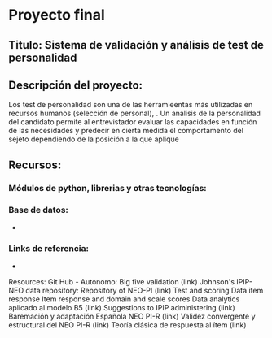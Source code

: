 # Proyecto final

## Titulo: Sistema de validación y análisis de test de personalidad

## Descripción del proyecto:
Los test de personalidad son una de las herramieentas más utilizadas en recursos humanos (selección de personal), . Un analisis de la personalidad del candidato permite al entrevistador evaluar las capacidades en función de las necesidades y predecir en cierta medida el comportamento del sejeto dependiendo de la posición a la que aplique

## Recursos:
### Módulos de python, librerias y otras tecnologías:
### Base de datos:
- [link text itself]: http://www.reddit.com
### Links de referencia:
- 

Resources:
Git Hub - Autonomo: Big five validation (link)
Johnson's IPIP-NEO data repository: Repository of NEO-PI (link)
Test and scoring
Data item response
Item response and domain and scale scores
Data analytics aplicado al modelo B5 (link)
Suggestions to IPIP administering (link)
Baremación y adaptación Española NEO PI-R (link)
Validez convergente y estructural del NEO PI-R (link)
Teoría clásica de respuesta al ítem (link)

